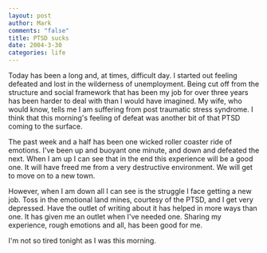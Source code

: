 ```yaml
--- 
layout: post
author: Mark
comments: "false"
title: PTSD sucks
date: 2004-3-30
categories: life
---
```

Today has been a long and, at times, difficult day. I started out feeling defeated and lost in the wilderness of unemployment. Being cut off from the structure and social framework that has been my job for over three years has been harder to deal with than I would have imagined. My wife, who would know, tells me I am suffering from post traumatic stress syndrome. I think that this morning's feeling of defeat was another bit of that PTSD coming to the surface.

The past week and a half has been one wicked roller coaster ride of emotions. I've been up and buoyant one minute, and down and defeated the next. When I am up I can see that in the end this experience will be a good one. It will have freed me from a very destructive environment. We will get to move on to a new town.

However, when I am down all I can see is the struggle I face getting a new job. Toss in the emotional land mines, courtesy of the PTSD, and I get very depressed. Have the outlet of writing about it has helped in more ways than one. It has given me an outlet when I've needed one. Sharing my experience, rough emotions and all, has been good for me.

I'm not so tired tonight as I was this morning.
